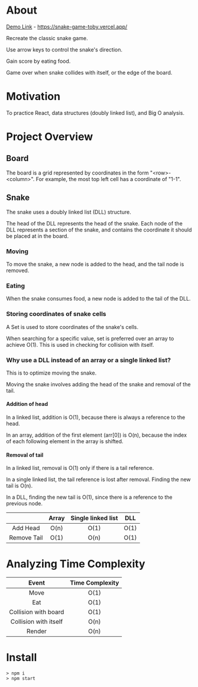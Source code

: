 # About
[Demo Link](https://snake-game-toby.vercel.app/) - https://snake-game-toby.vercel.app/

Recreate the classic snake game.

Use arrow keys to control the snake's direction.

Gain score by eating food.

Game over when snake collides with itself, or the edge of the board.

# Motivation
To practice React, data structures (doubly linked list), and Big O analysis.

# Project Overview

## Board
The board is a grid represented by coordinates in the form "\<row>-\<column>". For example, the most top left cell has a coordinate of "1-1".

## Snake
The snake uses a doubly linked list (DLL) structure.

The head of the DLL represents the head of the snake. Each node of the DLL represents a section of the snake, and contains the coordinate it should be placed at in the board.

### Moving
To move the snake, a new node is added to the head, and the tail node is removed.

### Eating
When the snake consumes food, a new node is added to the tail of the DLL.

### Storing coordinates of snake cells
A Set is used to store coordinates of the snake's cells.

When searching for a specific value, set is preferred over an array to achieve O(1). This is used in checking for collision with itself.

### Why use a DLL instead of an array or a single linked list?
This is to optimize moving the snake.

Moving the snake involves adding the head of the snake and removal of the tail.

#### Addition of head
In a linked list, addition is O(1), because there is always a reference to the head.

In an array, addition of the first element (arr[0]) is O(n), because the index of each following element in the array is shifted.

#### Removal of tail
In a linked list, removal is O(1) only if there is a tail reference.

In a single linked list, the tail reference is lost after removal. Finding the new tail is O(n).

In a DLL, finding the new tail is O(1), since there is a reference to the previous node.

|  | Array | Single linked list | DLL
| :---: | :---: | :---: | :---: |
| Add Head | O(n) | O(1) | O(1)
| Remove Tail | O(1) | O(n) | O(1)

# Analyzing Time Complexity
| Event | Time Complexity
| :---: | :---: |
| Move | O(1) |
| Eat | O(1) |
| Collision with board | O(1) |
| Collision with itself | O(n) |
| Render | O(n) |

# Install
```
> npm i
> npm start
```